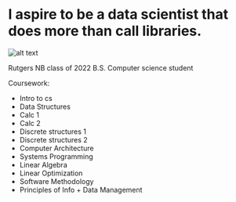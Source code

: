 # I aspire to be a data scientist that does more than call libraries.
![alt text](https://node-tap.org/static/brain-a6d64ccf9d88afc2c186327bb79db2bd.gif)

Rutgers NB class of 2022
B.S. Computer science student

Coursework: 
- Intro to cs
- Data Structures
- Calc 1
- Calc 2
- Discrete structures 1
- Discrete structures 2
- Computer Architecture
- Systems Programming
- Linear Algebra
- Linear Optimization
- Software Methodology
- Principles of Info + Data Management
